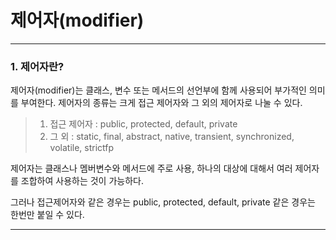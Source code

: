 # 제어자(modifier)

---

### 1. 제어자란?

제어자(modifier)는 클래스, 변수 또는 메서드의 선언부에 함께 사용되어 부가적인 의미를 부여한다. 제어자의 종류는 크게 접근 제어자와 그 외의 제어자로 나눌 수 있다.

>1. 접근 제어자 : public, protected, default, private
>2. 그 외 : static, final, abstract, native, transient, synchronized, volatile, strictfp

제어자는 클래스나 멤버변수와 메서드에 주로 사용, 하나의 대상에 대해서 여러 제어자를 조합하여 사용하는 것이 가능하다.

그러나 접근제어자와 같은 경우는 public, protected, default, private 같은 경우는 한번만 붙일 수 있다.

---

